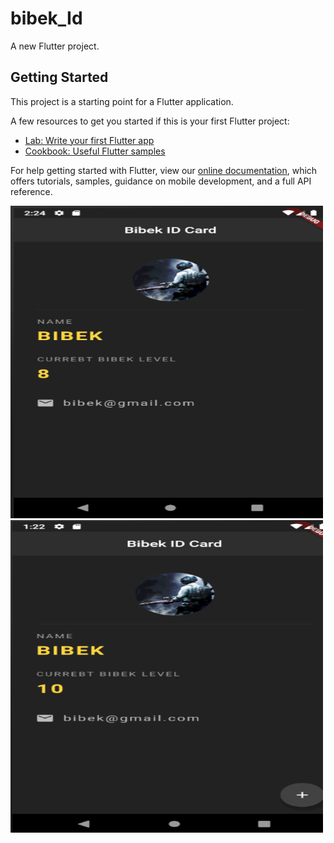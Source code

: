 # bibek_Id

A new Flutter project.

## Getting Started

This project is a starting point for a Flutter application.

A few resources to get you started if this is your first Flutter project:

- [Lab: Write your first Flutter app](https://flutter.dev/docs/get-started/codelab)
- [Cookbook: Useful Flutter samples](https://flutter.dev/docs/cookbook)

For help getting started with Flutter, view our
[online documentation](https://flutter.dev/docs), which offers tutorials,
samples, guidance on mobile development, and a full API reference.

<img height="500" width="500" src="https://github.com/BibekUprety/flutter-Id-Card/blob/master/assets/bibek.png">
<img height="500" width="500" src="https://github.com/BibekUprety/flutter-Id-Card/blob/master/assets/bibek2.png">
